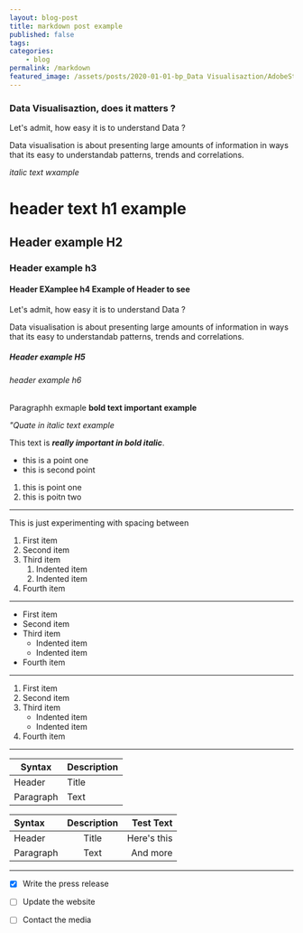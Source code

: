 ```yaml
---
layout: blog-post
title: markdown post example
published: false
tags: 
categories:
    - blog
permalink: /markdown
featured_image: /assets/posts/2020-01-01-bp_Data Visualisaztion/AdobeStock_170802929.jpeg
---
```

### Data Visualisaztion, does it matters ?


Let's admit, how easy it is to understand Data ? 

 Data visualisation is about presenting large amounts of information in ways that its easy to understandab patterns, trends and correlations.



*italic text wxample*
# header text h1 example
## Header example H2 

### Header example h3

#### Header EXamplee h4 Example of Header to see 

Let's admit, how easy it is to understand Data ? 

 Data visualisation is about presenting large amounts of information in ways that its easy to understandab patterns, trends and correlations.

##### Header example H5
###### header example h6

Paragraphh exmaple **bold text important example** 

*"Quate in italic text example*

This text is ***really important in bold italic***.

- this is a point one 
- this is second point
1. this is point one
2. this is poitn two 

_________________

This is just experimenting with spacing between
1. First item
2. Second item
3. Third item
    1. Indented item
    2. Indented item
4. Fourth item
---


- First item
- Second item
- Third item
    - Indented item
    - Indented item
- Fourth item
***



1. First item
2. Second item
3. Third item
    - Indented item
    - Indented item
4. Fourth item

____


| Syntax | Description |
| --- | ----------- |
| Header | Title |
| Paragraph | Text |



| Syntax      | Description | Test Text     |
| :---        |    :----:   |          ---: |
| Header      | Title       | Here's this   |
| Paragraph   | Text        | And more      |

*****

- [x] Write the press release
- [ ] Update the website
- [ ] Contact the media

